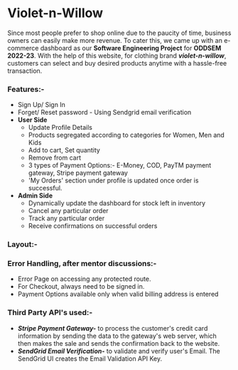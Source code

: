 # Violet-n-Willow


Since most people prefer to shop online due to the paucity of time, business owners can easily make more revenue. To cater this, we came up with an e-commerce dashboard as our **Software Engineering Project** for **ODDSEM 2022-23**. With the help of this website, for clothing brand ***violet-n-willow***, customers can select and buy desired products anytime with a hassle-free transaction.

### Features:-

- Sign Up/ Sign In
- Forget/ Reset password - Using Sendgrid email verification
- **User Side**
  - Update Profile Details
  - Products segregated according to categories for Women, Men and Kids
  - Add to cart, Set quantity
  - Remove from cart
  - 3 types of Payment Options:- E-Money, COD, PayTM payment gateway, Stripe payment gateway
  - 'My Orders' section under profile is updated once order is successful.
- **Admin Side**
  - Dynamically update the dashboard for stock left in inventory
  - Cancel any particular order
  - Track any particular order 
  - Receive confirmations on successful orders


### Layout:-


### Error Handling, after mentor discussions:-
- Error Page on accessing any protected route.
- For Checkout, always need to be signed in.
- Payment Options available only when valid billing address is entered

### Third Party API's used:-
- ***Stripe Payment Gateway-*** to process the customer's credit card information by sending the data to the gateway's web server, which then makes the sale and sends the confirmation back to the website.
- ***SendGrid Email Verification-*** to validate and verify user's Email. The SendGrid UI creates the Email Validation API Key. 


